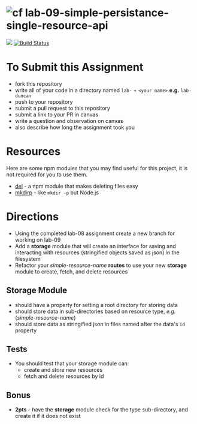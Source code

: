 ![cf](https://i.imgur.com/7v5ASc8.png) lab-09-simple-persistance-single-resource-api
======

[![](https://img.shields.io/badge/Issues%3F-Ask%20for%20Help!-55cbe0.svg)](https://github.com/codefellows/seattle-javascript-401n1/issues/new)
[![Build Status](https://travis-ci.org/codefellows-seattle-javascript-401n1/lab-08-09-single-resource-api.svg?branch=master)](https://travis-ci.org/codefellows-seattle-javascript-401n1/lab-08-09-single-resource-api)

# To Submit this Assignment
  * fork this repository
  * write all of your code in a directory named `lab-` + `<your name>` **e.g.** `lab-duncan`
  * push to your repository
  * submit a pull request to this repository
  * submit a link to your PR in canvas
  * write a question and observation on canvas
  * also describe how long the assignment took you

# Resources
Here are some npm modules that you may find useful for this project, it is not required for you to use them.  
* [del](https://github.com/sindresorhus/del) - a npm module that makes deleting files easy
* [mkdirp](https://github.com/substack/node-mkdirp) - like `mkdir -p` but Node.js

# Directions
* Using the completed lab-08 assignment create a new branch for working on lab-09
* Add a **storage** module that will create an interface for saving and interacting with resources (stringified objects saved as json) in the filesystem
* Refactor your _simple-resource-name_ **routes** to use your new **storage** module to create, fetch, and delete resources

## Storage Module
* should have a property for setting a root directory for storing data
* should store data in sub-directories based on resource type, _e.g._ (_simple-resource-name_)
* should store data as stringified json in files named after the data's `id` property

## Tests
* You should test that your storage module can:
  * create and store new resources
  * fetch and delete resources by id

## Bonus
* **2pts** - have the **storage** module check for the type sub-directory, and create it if it does not exist
